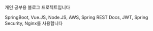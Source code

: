 개인 공부용 블로그 프로젝트입니다

SpringBoot, Vue.JS, Node.JS, AWS, Spring REST Docs, JWT, Spring Security, Nginx를 사용합니다
